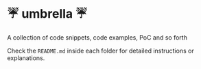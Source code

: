 # :umbrella: umbrella :umbrella:

A collection of code snippets, code examples, PoC and so forth

Check the `README.md` inside each folder for detailed instructions or explanations.
